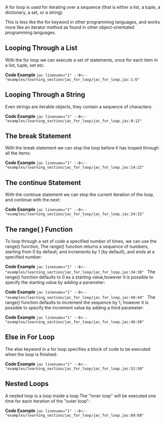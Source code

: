 A for loop is used for iterating over a sequence (that is either a list, a tuple, a dictionary, a set, or a string).

This is less like the for keyword in other programming languages, and works more like an iterator method as found in other object-orientated programming languages.

## Looping Through a List
With the for loop we can execute a set of statements, once for each item in a list, tuple, set etc.

**Code Example**
    ```jac linenums="1"
    --8<-- "examples/learning_section/jac_for_loop/jac_for_loop.jac:1:6"
    ```

## Looping Through a String
Even strings are iterable objects, they contain a sequence of characters:

**Code Example**
    ```jac linenums="1"
    --8<-- "examples/learning_section/jac_for_loop/jac_for_loop.jac:8:12"
    ```

## The break Statement
With the break statement we can stop the loop before it has looped through all the items:

**Code Example**
    ```jac linenums="1"
    --8<-- "examples/learning_section/jac_for_loop/jac_for_loop.jac:14:22"
    ```
## The continue Statement
With the continue statement we can stop the current iteration of the loop, and continue with the next:

**Code Example**
    ```jac linenums="1"
    --8<-- "examples/learning_section/jac_for_loop/jac_for_loop.jac:24:32"
    ```

## The range( ) Function
To loop through a set of code a specified number of times, we can use the range() function,
The range() function returns a sequence of numbers, starting from 0 by default, and increments by 1 (by default), and ends at a specified number:

**Code Example**
    ```jac linenums="1"
    --8<-- "examples/learning_section/jac_for_loop/jac_for_loop.jac:34:38"
    ```
The range() function defaults to 0 as a starting value,however it is possible to specify the starting value by adding a parameter:

**Code Example**
    ```jac linenums="1"
    --8<-- "examples/learning_section/jac_for_loop/jac_for_loop.jac:40:44"
    ```
The range() function defaults to increment the sequence by 1, however it is possible to specify the increment value by adding a third parameter:

**Code Example**
    ```jac linenums="1"
    --8<-- "examples/learning_section/jac_for_loop/jac_for_loop.jac:46:50"
    ```
## Else in For Loop
The else keyword in a for loop specifies a block of code to be executed when the loop is finished:

**Code Example**
    ```jac linenums="1"
    --8<-- "examples/learning_section/jac_for_loop/jac_for_loop.jac:52:58"
    ```
## Nested Loops
A nested loop is a loop inside a loop.The "inner loop" will be executed one time for each iteration of the "outer loop":

**Code Example**
    ```jac linenums="1"
    --8<-- "examples/learning_section/jac_for_loop/jac_for_loop.jac:60:68"
    ```